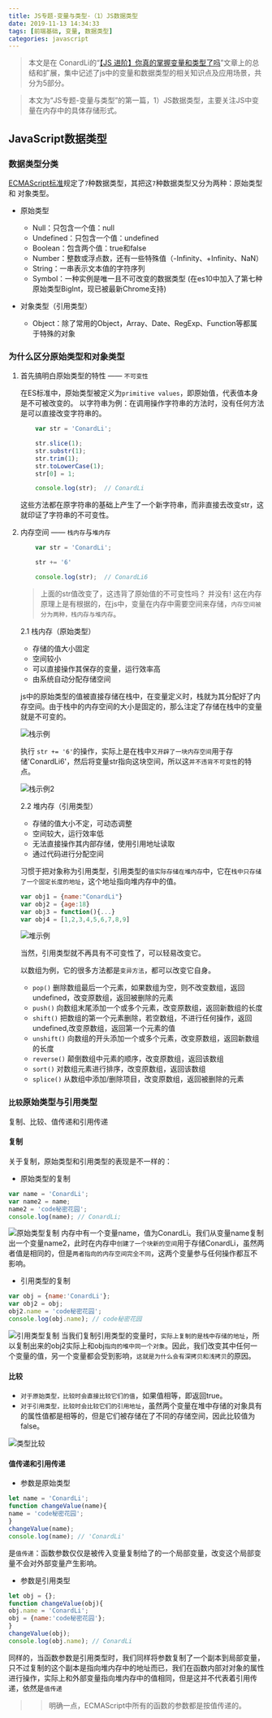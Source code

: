 ```yaml
---
title: JS专题-变量与类型-（1）JS数据类型
date: 2019-11-13 14:34:33
tags: [前端基础, 变量, 数据类型]
categories: javascript
---
```


> 本文是在 ConardLi的“[【JS 进阶】你真的掌握变量和类型了吗](https://juejin.im/post/5cec1bcff265da1b8f1aa08f)”文章上的总结和扩展，集中记述了js中的变量和数据类型的相关知识点及应用场景，共分为5部分。

> 本文为“JS专题-变量与类型”的第一篇，1）JS数据类型，主要关注JS中变量在内存中的具体存储形式。

<!-- more -->

## JavaScript数据类型

### 数据类型分类

[ECMAScript标准](http://www.ecma-international.org/ecma-262/9.0/index.html)规定了`7`种数据类型，其把这`7`种数据类型又分为两种：原始类型 和 对象类型。
- 原始类型
    - Null：只包含一个值：null
    - Undefined：只包含一个值：undefined
    - Boolean：包含两个值：true和false
    - Number：整数或浮点数，还有一些特殊值（-Infinity、+Infinity、NaN）
    - String：一串表示文本值的字符序列
    - Symbol：一种实例是唯一且不可改变的数据类型
(在es10中加入了第七种原始类型BigInt，现已被最新Chrome支持)

- 对象类型（引用类型）
    - Object：除了常用的Object，Array、Date、RegExp、Function等都属于特殊的对象

### 为什么区分原始类型和对象类型

1. 首先搞明白原始类型的特性 —— `不可变性`

    在ES标准中，原始类型被定义为`primitive values`，即原始值，代表值本身是不可被改变的。
    以字符串为例：在调用操作字符串的方法时，没有任何方法是可以直接改变字符串的。

    ```js
        var str = 'ConardLi';

        str.slice(1);
        str.substr(1);
        str.trim(1);
        str.toLowerCase(1);
        str[0] = 1;

        console.log(str);  // ConardLi
    ```
    这些方法都在原字符串的基础上产生了一个新字符串，而非直接去改变str，这就印证了字符串的不可变性。

2. 内存空间 —— `栈内存`与`堆内存`
    ```js
        var str = 'ConardLi';

        str += '6'

        console.log(str);  // ConardLi6
    ```
    > 上面的str值改变了，这违背了原始值的不可变性吗？
    并没有! 这在内存原理上是有根据的，在js中，变量在内存中需要空间来存储，`内存空间被分为两种，栈内存与堆内存`。

    2.1 栈内存（原始类型）
    - 存储的值大小固定
    - 空间较小
    - 可以直接操作其保存的变量，运行效率高
    - 由系统自动分配存储空间

    js中的原始类型的值被直接存储在栈中，在变量定义时，栈就为其分配好了内存空间。由于栈中的内存空间的大小是固定的，那么注定了存储在栈中的变量就是不可变的。

    ![栈示例](/images/variablesAndTypes/栈示例.png)

    执行 `str += '6'`的操作，实际上是在栈中`又开辟了一块内存空间`用于存储'ConardLi6'，然后将变量str指向这块空间，所以这`并不违背不可变性`的特点。

    ![栈示例2](/images/variablesAndTypes/栈示例2.png)

    2.2 堆内存（引用类型）
    - 存储的值大小不定，可动态调整
    - 空间较大，运行效率低
    - 无法直接操作其内部存储，使用引用地址读取
    - 通过代码进行分配空间

    习惯于把对象称为引用类型，引用类型的`值实际存储在堆内存`中，它在`栈中只存储了一个固定长度的地址`，这个地址指向堆内存中的值。

    ```js
    var obj1 = {name:"ConardLi"}
    var obj2 = {age:18}
    var obj3 = function(){...}
    var obj4 = [1,2,3,4,5,6,7,8,9]
    ```
    ![堆示例](/images/variablesAndTypes/堆示例.png)

    当然，引用类型就不再具有不可变性了，可以轻易改变它。

    以数组为例，它的很多方法都是`变异方法`，都可以改变它自身。
    - `pop()` 删除数组最后一个元素，如果数组为空，则不改变数组，返回undefined，改变原数组，返回被删除的元素
    - `push()` 向数组末尾添加一个或多个元素，改变原数组，返回新数组的长度
    - `shift()` 把数组的第一个元素删除，若空数组，不进行任何操作，返回undefined,改变原数组，返回第一个元素的值
    - `unshift()` 向数组的开头添加一个或多个元素，改变原数组，返回新数组的长度
    - `reverse()` 颠倒数组中元素的顺序，改变原数组，返回该数组
    - `sort()` 对数组元素进行排序，改变原数组，返回该数组
    - `splice()` 从数组中添加/删除项目，改变原数组，返回被删除的元素

### `比较`原始类型与引用类型
复制、比较、值传递和引用传递

#### 复制
关于复制，原始类型和引用类型的表现是不一样的：
- 原始类型的复制
```js
var name = 'ConardLi';
var name2 = name;
name2 = 'code秘密花园';
console.log(name); // ConardLi;
```
![原始类型复制](/images/variablesAndTypes/原始类型复制.png)
内存中有一个变量name，值为ConardLi。我们从变量name复制出一个变量name2，此时在内存中`创建了一个块新的空间`用于存储ConardLi，虽然两者值是相同的，但是`两者指向的内存空间完全不同`，这两个变量参与任何操作都互不影响。

- 引用类型的复制
```js
var obj = {name:'ConardLi'};
var obj2 = obj;
obj2.name = 'code秘密花园';
console.log(obj.name); // code秘密花园
```
![引用类型复制](/images/variablesAndTypes/引用类型复制.png)
当我们复制引用类型的变量时，`实际上复制的是栈中存储的地址`，所以复制出来的obj2实际上和obj`指向的堆中同一个对象`。因此，我们改变其中任何一个变量的值，另一个变量都会受到影响，`这就是为什么会有深拷贝和浅拷贝`的原因。

#### 比较
- `对于原始类型，比较时会直接比较它们的值`，如果值相等，即返回true。
- `对于引用类型，比较时会比较它们的引用地址`，虽然两个变量在堆中存储的对象具有的属性值都是相等的，但是它们被存储在了不同的存储空间，因此比较值为false。

![类型比较](/images/variablesAndTypes/类型比较.png)

#### 值传递和引用传递

- 参数是原始类型
```js
let name = 'ConardLi';
function changeValue(name){
name = 'code秘密花园';
}
changeValue(name);
console.log(name); // 'ConardLi'
```
是`值传递`：函数参数仅仅是被传入变量复制给了的一个局部变量，改变这个局部变量不会对外部变量产生影响。

- 参数是引用类型
```js
let obj = {};
function changeValue(obj){
obj.name = 'ConardLi';
obj = {name:'code秘密花园'};
}
changeValue(obj);
console.log(obj.name); // ConardLi
```
同样的，当函数参数是引用类型时，我们同样将参数复制了一个副本到局部变量，只不过复制的这个副本是指向堆内存中的地址而已，我们在函数内部对对象的属性进行操作，实际上和外部变量指向堆内存中的值相同，但是这并不代表着引用传递，依然是`值传递`

>> 明确一点，ECMAScript中所有的函数的参数都是按值传递的。
